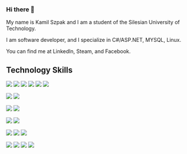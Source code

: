 ### Hi there 👋
My name is Kamil Szpak and I am a student of the Silesian University of Technology. 

I am software developer, and I specialize in C#/ASP.NET, MYSQL, Linux.

You can find me at LinkedIn, Steam, and Facebook.


## Technology Skills

![](https://img.shields.io/badge/CODE-C%23%20/.NET-informational?style=flat&logo=.NET&logoColor=white&color=ff9933)
![](https://img.shields.io/badge/CODE-Java-informational?style=flat&logo=Java&logoColor=white&color=ff9933)
![](https://img.shields.io/badge/CODE-Python-informational?style=flat&logo=Python&logoColor=white&color=ff9933)
![](https://img.shields.io/badge/CODE-HTML+CSS-informational?style=flat&logo=HTML5&logoColor=white&color=ff9933)
![](https://img.shields.io/badge/CODE-JavaScript-informational?style=flat&logo=JavaScript&logoColor=white&color=ff9933)
![](https://img.shields.io/badge/CODE-React.js-informational?style=flat&logo=REACT&logoColor=white&color=ff9933)

![](https://img.shields.io/badge/DB-MYSQL-informational?style=flat&logo=mysql&logoColor=white&color=ff9933)
![](https://img.shields.io/badge/DB-MS%20SQL-informational?style=flat&logo=Microsoft%20SQL%20Server&logoColor=white&color=ff9933)

![](https://img.shields.io/badge/IDE-VisualStudio-informational?style=flat&logo=Visual%20Studio&logoColor=white&color=ff5050)
![](https://img.shields.io/badge/Editor-VisualStudio%20Code-informational?style=flat&logo=Visual%20Studio%20Code&logoColor=white&color=ff5050)

![](https://img.shields.io/badge/OS-Linux-informational?style=flat&logo=Linux&logoColor=white&color=5bbcea)
![](https://img.shields.io/badge/OS-Windows-informational?style=flat&logo=Windows&logoColor=white&color=5bbcea)

![](https://img.shields.io/badge/VM-Proxmox-informational?style=flat&logo=Proxmox&logoColor=white&color=2bbc8a)
![](https://img.shields.io/badge/VM-Amazon%20AWS-informational?style=flat&logo=Amazon%20AWS&logoColor=white&color=2bbc8a)
![](https://img.shields.io/badge/VM-Amazon%20AWS-informational?style=flat&logo=Amazon%20AWS&logoColor=white&color=2bbc8a)

![](https://img.shields.io/badge/Tools-RabbitMQ-informational?style=flat&logo=RabbitMQ&logoColor=white&color=11aa9d)
![](https://img.shields.io/badge/Tools-GIT-informational?style=flat&logo=Git&logoColor=white&color=11aa9d)
![](https://img.shields.io/badge/Tools-JIRA-informational?style=flat&logo=Jira&logoColor=white&color=11aa9d)
![](https://img.shields.io/badge/Tools-Trello-informational?style=flat&logo=Trello&logoColor=white&color=11aa9d)
